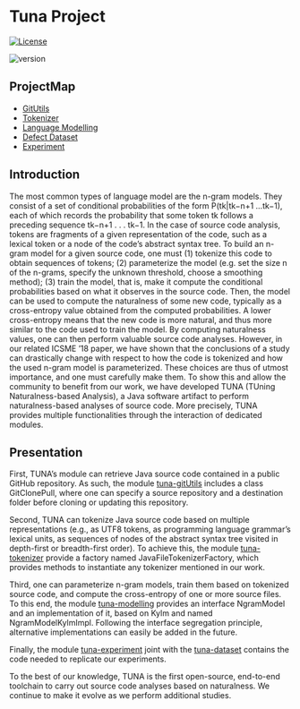 # Tuna Project

[![License](https://img.shields.io/badge/License-Apache%202.0-blue.svg)](https://opensource.org/licenses/Apache-2.0)

![version](https://img.shields.io/badge/tuna-1.0-green.svg)

## ProjectMap

* [GitUtils](docs/gitUtils.md)
* [Tokenizer](docs/tokenizer.md)
* [Language Modelling](docs/languagemodelling.md)
* [Defect Dataset](docs/dataset.md)
* [Experiment](docs/experiment.md)

## Introduction

The most common types of language model are the n-gram models. They consist of a set of conditional probabilities of the form P(tk|tk−n+1 ...tk−1), each of which records the probability that some token tk follows a preceding sequence tk−n+1 . . . tk−1. 
In the case of source code analysis, tokens are fragments of a given representation of the code, such as a lexical token or a node of the code’s abstract syntax tree. To build an n-gram model for a given source code, one must (1) tokenize this code to obtain sequences of tokens; (2) parameterize the model (e.g. set the size n of the n-grams, specify the unknown threshold, choose a smoothing method); (3) train the model, that is, make it compute the conditional probabilities based on what it observes in the source code. Then, the model can be used to compute the naturalness of some new code, typically as a cross-entropy value obtained from the computed probabilities. A lower cross-entropy means that the new code is more natural, and thus more similar to the code used to train the model. By computing naturalness values, one can then perform valuable source code analyses.
However, in our related ICSME ’18 paper, we have shown that the conclusions of a study can drastically change with respect to how the code is tokenized and how the used n-gram model is parameterized. These choices are thus of utmost importance, and one must carefully make them. To show this and allow the community to benefit from our work, we have developed TUNA (TUning Naturalness-based Analysis), a Java software artifact to perform naturalness-based analyses of source code. More precisely, TUNA provides multiple functionalities through the interaction of dedicated modules.

## Presentation

First, TUNA’s module can retrieve Java source code contained in a public GitHub repository. As such, the module
[tuna-gitUtils](gitUtils.md) includes a class GitClonePull, where one can specify a source repository and a destination folder before cloning or updating this repository.

Second, TUNA can tokenize Java source code based on multiple representations (e.g., as UTF8 tokens, as programming language grammar’s lexical units, as sequences of nodes of the abstract syntax tree visited in depth-first or breadth-first order). To achieve this, the module [tuna-tokenizer](tokenizer.md) provide a factory named JavaFileTokenizerFactory, which provides methods to instantiate any tokenizer mentioned in our work.
 
Third, one can parameterize n-gram models, train them based on tokenized source code, and compute the cross-entropy of one or more source files. To this end, the module [tuna-modelling](languagemodelling.md) provides an interface NgramModel and an implementation of it, based on Kylm and named NgramModelKylmImpl. Following the interface segregation principle, alternative implementations can easily be added in the future.


Finally, the module [tuna-experiment](experiment.md) joint with the [tuna-dataset](dataset.md) contains the code needed to replicate our experiments.

To the best of our knowledge, TUNA is the first open-source, end-to-end toolchain to carry out source code analyses based on naturalness. We continue to make it evolve as we perform additional studies.